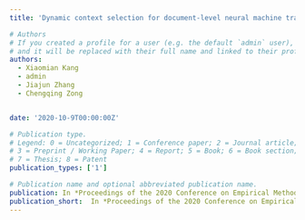 ```yaml
---
title: 'Dynamic context selection for document-level neural machine translation via reinforcement learning'

# Authors
# If you created a profile for a user (e.g. the default `admin` user), write the username (folder name) here
# and it will be replaced with their full name and linked to their profile.
authors:
  - Xiaomian Kang
  - admin
  - Jiajun Zhang
  - Chengqing Zong


date: '2020-10-9T00:00:00Z'

# Publication type.
# Legend: 0 = Uncategorized; 1 = Conference paper; 2 = Journal article;
# 3 = Preprint / Working Paper; 4 = Report; 5 = Book; 6 = Book section;
# 7 = Thesis; 8 = Patent
publication_types: ['1']

# Publication name and optional abbreviated publication name.
publication: In *Proceedings of the 2020 Conference on Empirical Methods in Natural Language Processing (EMNLP 2020)*
publication_short:  In *Proceedings of the 2020 Conference on Empirical Methods in Natural Language Processing (EMNLP 2020)*
---
```



